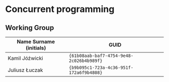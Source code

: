 # Concurrent programming

## Working Group

| Name Surname (initials) | GUID                                     |
| ----------------------- | ---------------------------------------- |
| Kamil Jóźwicki          | `{61b08aab-baf7-4754-9e48-2c026b4b989f}` |
| Juliusz Łuczak          | `{b9b095c1-723a-4c36-951f-172a6f9b4808}` |
